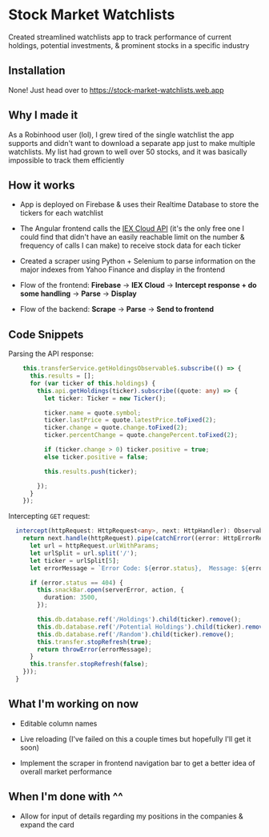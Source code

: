# Stock Market Watchlists

Created streamlined watchlists app to track performance of current holdings, potential investments, & prominent stocks in a specific industry   

## Installation
None! Just head over to https://stock-market-watchlists.web.app 

## Why I made it
As a Robinhood user (lol), I grew tired of the single watchlist the app supports and didn't want to download a separate app just to make multiple watchlists. My list had grown to well over 50 stocks, and it was basically impossible to track them efficiently


## How it works 
- App is deployed on Firebase & uses their Realtime Database to store the tickers for each watchlist

- The Angular frontend calls the [IEX Cloud API](https://iexcloud.io/) (it's the only free one I could find that didn't have an easily reachable limit on the number & frequency of calls I can make) to receive stock data for each ticker

- Created a scraper using Python + Selenium to parse information on the major indexes from Yahoo Finance and display in the frontend

- Flow of the frontend: **Firebase** &#8594; **IEX Cloud** &#8594; **Intercept response + do some handling** &#8594; **Parse** &#8594; **Display** 

- Flow of the backend: **Scrape** &#8594; **Parse** &#8594; **Send to frontend**

## Code Snippets
Parsing the API response:
```typescript
    this.transferService.getHoldingsObservable$.subscribe(() => {
      this.results = [];
      for (var ticker of this.holdings) {
        this.api.getHoldings(ticker).subscribe((quote: any) => {
          let ticker: Ticker = new Ticker();

          ticker.name = quote.symbol;
          ticker.lastPrice = quote.latestPrice.toFixed(2);
          ticker.change = quote.change.toFixed(2);
          ticker.percentChange = quote.changePercent.toFixed(2);

          if (ticker.change > 0) ticker.positive = true;
          else ticker.positive = false;

          this.results.push(ticker);

        });
      }
    });
```
Intercepting ```
 GET ``` request:

```typescript
  intercept(httpRequest: HttpRequest<any>, next: HttpHandler): Observable<HttpEvent<any>> {
    return next.handle(httpRequest).pipe(catchError((error: HttpErrorResponse) => {
      let url = httpRequest.urlWithParams;
      let urlSplit = url.split('/');
      let ticker = urlSplit[5];
      let errorMessage = `Error Code: ${error.status},  Message: ${error.message}`;

      if (error.status == 404) {
        this.snackBar.open(serverError, action, {
          duration: 3500,
        });

        this.db.database.ref('/Holdings').child(ticker).remove();
        this.db.database.ref('/Potential Holdings').child(ticker).remove();
        this.db.database.ref('/Random').child(ticker).remove();
        this.transfer.stopRefresh(true);
        return throwError(errorMessage);
      }
      this.transfer.stopRefresh(false);
    }));
  }

```


## What I'm working on now
- Editable column names

- Live reloading (I've failed on this a couple times but hopefully I'll get it soon)

- Implement the scraper in frontend navigation bar to get a better idea of overall market performance 


## When I'm done with ^^
- Allow for input of details regarding my positions in the companies & expand the card 

